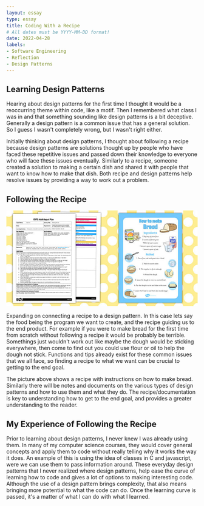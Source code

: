```yaml
---
layout: essay
type: essay
title: Coding With a Recipe
# All dates must be YYYY-MM-DD format!
date: 2022-04-28
labels:
- Software Engineering
- Reflection
- Design Patterns
---
```


## Learning Design Patterns

Hearing about design patterns for the first time I thought it would be a reoccurring theme within code, like a motif. Then I remembered what class I was in and that something sounding like design patterns is a bit deceptive. Generally a design pattern is a common issue that has a general solution. So I guess I wasn't completely wrong, but I wasn't right either. 

Initially thinking about design patterns, I thought about following a recipe because design patterns are solutions thought up by people who have faced these repetitive issues and passed down their knowledge to everyone who will face these issues eventually. Similarly to a recipe, someone created a solution to making a certain dish and shared it with people that want to know how to make that dish. Both recipe and design patterns help resolve issues by providing a way to work out a problem. 

## Following the Recipe

<img class="ui large rounded centered image" src="../images/bread.jpg" alt="../images/bread.jpg">

Expanding on connecting a recipe to a design pattern. In this case lets say the food being the program we want to create, and the recipe guiding us to the end product. For example if you were to make bread for the first time from scratch without following a recipe it would be probably be terrible. Somethings just wouldn't work out like maybe the dough would be sticking everywhere, then come to find out you could use flour or oil to help the dough not stick. Functions and tips already exist for these common issues that we all face, so finding a recipe to what we want can be crucial to getting to the end goal.

The picture above shows a recipe with instructions on how to make bread. Similarly there will be notes and documents on the various types of design patterns and how to use them and what they do. The recipe/documentation is key to understanding how to get to the end goal, and provides a greater understanding to the reader.

## My Experience of Following the Recipe

Prior to learning about design patterns, I never knew I was already using them. In many of my computer science courses, they would cover general concepts and apply them to code without really telling why it works the way it does. An example of this is using the idea of classes in C and javascript, were we can use them to pass information around. These everyday design patterns that I never realized where design patterns, help ease the curve of learning how to code and gives a lot of options to making interesting code. Although the use of a design pattern brings complexity, that also means bringing more potential to what the code can do. Once the learning curve is passed, it's a matter of what I can do with what I learned.